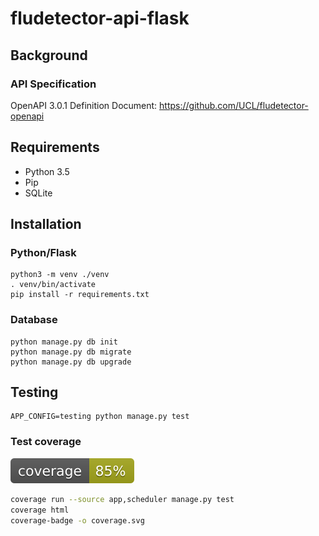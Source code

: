 # fludetector-api-flask

## Background

### API Specification

OpenAPI 3.0.1 Definition Document: https://github.com/UCL/fludetector-openapi

## Requirements

- Python 3.5
- Pip
- SQLite

## Installation

### Python/Flask

```commandline
python3 -m venv ./venv
. venv/bin/activate
pip install -r requirements.txt
```

### Database

```commandline
python manage.py db init
python manage.py db migrate
python manage.py db upgrade
```

## Testing

```
APP_CONFIG=testing python manage.py test
```

### Test coverage

![coverage](coverage.svg)

```bash
coverage run --source app,scheduler manage.py test
coverage html
coverage-badge -o coverage.svg
```